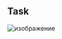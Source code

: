 ## Task

![изображение](https://github.com/PhoeniX-art-lab/BSUIRlabs/assets/74151681/95c83751-f722-42dd-a97a-8536bdd87a7b)
